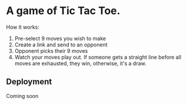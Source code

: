 # A game of Tic Tac Toe.  

How it works:  
1. Pre-select 9 moves you wish to make
2. Create a link and send to an opponent
3. Opponent picks their 9 moves
4. Watch your moves play out. If someone gets a straight line before all moves are exhausted, they win, otherwise, it's a draw.


## Deployment

Coming soon
